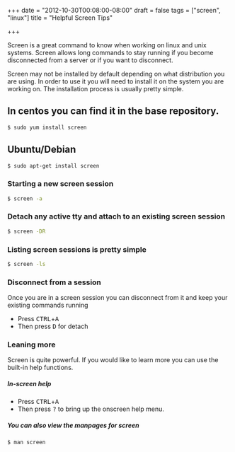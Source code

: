 +++
date = "2012-10-30T00:08:00-08:00"
draft = false
tags = ["screen", "linux"]
title = "Helpful Screen Tips"

+++

Screen is a great command to know when working on linux and unix systems. Screen allows long commands to stay running if you become disconnected from a server or if you want to disconnect.

Screen may not be installed by default depending on what distribution you are using. In order to use it you will need to install it on the system you are working on. The installation process is usually pretty simple.

## In centos you can find it in the base repository.
```sh
$ sudo yum install screen
```

## Ubuntu/Debian
```sh
$ sudo apt-get install screen
```

### Starting a new screen session
```sh
$ screen -a
```

### Detach any active tty and attach to an existing screen session
```sh
$ screen -DR
```

### Listing screen sessions is pretty simple
```sh
$ screen -ls
```

### Disconnect from a session
Once you are in a screen session you can disconnect from it and keep your existing commands running

- Press <kbd>CTRL</kbd>+<kbd>A</kbd>
- Then press <kbd>D</kbd> for detach

### Leaning more
Screen is quite powerful. If you would like to learn more you can use the built-in help functions.

##### In-screen help
- Press <kbd>CTRL</kbd>+<kbd>A</kbd>
- Then press <kbd>?</kbd> to bring up the onscreen help menu.

##### You can also view the manpages for screen
```sh
$ man screen
```
